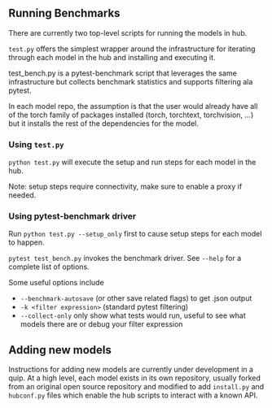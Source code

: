 ## Running Benchmarks
There are currently two top-level scripts for running the models in hub.  

`test.py` offers the simplest wrapper around the infrastructure for iterating through each model in the hub and installing and executing it.

test_bench.py is a pytest-benchmark script that leverages the same infrastructure but collects benchmark statistics and supports filtering ala pytest.  

In each model repo, the assumption is that the user would already have all of the torch family of packages installed (torch, torchtext, torchvision, ...) but it installs the rest of the dependencies for the model.

### Using `test.py`
`python test.py` will execute the setup and run steps for each model in the hub.

Note: setup steps require connectivity, make sure to enable a proxy if needed.

### Using pytest-benchmark driver
Run `python test.py --setup_only` first to cause setup steps for each model to happen.

`pytest test_bench.py` invokes the benchmark driver.  See `--help` for a complete list of options.  

Some useful options include
- `--benchmark-autosave` (or other save related flags) to get .json output
- `-k <filter expression>` (standard pytest filtering)
- `--collect-only` only show what tests would run, useful to see what models there are or debug your filter expression


## Adding new models
Instructions for adding new models are currently under development in a quip.  At a high level, each model exists in its own repository, usually forked from an original open source repository and modified to add `install.py` and `hubconf.py` files which enable the hub scripts to interact with a known API.
